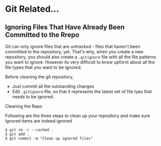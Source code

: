 # Git Related...

## Ignoring Files That Have Already Been Committed to the Rrepo 

Git can only ignore files that are *untracked* - files that haven't been committed to the repository, yet. That's why, when you create a new repository, you should also create a `.gitignore` file with all the file patterns you want to ignore.
However its very difficult to know upfornt about all the file types that you want to be ignored.

Before cleaning the git repository, 

* Just commit all the outstanding changes
* Edit `.gitignore` file, so that it represents the latest set of file tyes that needs to be ignored.

Cleaning the Repo

Following are the three steps to clean up your repository and make sure ignored items are indeed ignored

```no-highlight
$ git rm -r --cached .
$ git add .
$ git commit -m "Clean up ignored files"
```
